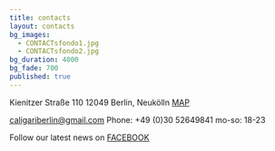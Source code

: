 ```yaml
---
title: contacts
layout: contacts
bg_images: 
  - CONTACTsfondo1.jpg
  - CONTACTsfondo2.jpg
bg_duration: 4000
bg_fade: 700
published: true
---
```


Kienitzer Straße 110
12049 Berlin, Neukölln
[MAP](https://goo.gl/maps/pzdqPVSqQTG2)

caligariberlin@gmail.com
Phone: +49 (0)30 52649841
mo-so: 18-23

Follow our latest news on [FACEBOOK](http://facebook.com/caligariberlin)
